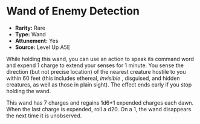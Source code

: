 
# Wand of Enemy Detection

* **Rarity:** Rare
* **Type:** Wand
* **Attunement:** Yes
* **Source:** Level Up A5E


While holding this wand, you can use an action to speak its command word and expend 1 charge to extend your senses for 1 minute. You sense the direction (but not precise location) of the nearest creature hostile to you within 60 feet (this includes ethereal, _invisible_ , disguised, and hidden creatures, as well as those in plain sight). The effect ends early if you stop holding the wand.

This wand has 7 charges and regains 1d6+1 expended charges each dawn. When the last charge is expended, roll a d20\. On a 1, the wand disappears the next time it is unobserved.
